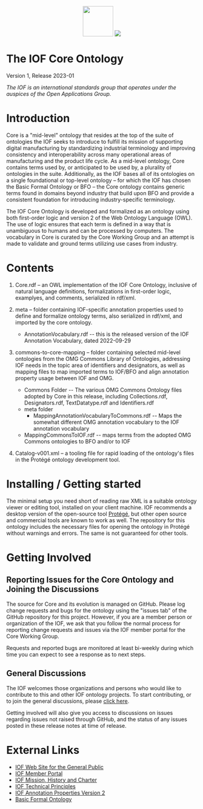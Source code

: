 ﻿<p align="center">
<img src="https://user-images.githubusercontent.com/12449023/166088434-b6761386-9b3f-4881-a891-c8ffdbde0fae.png" height="80">
<img src="https://user-images.githubusercontent.com/12449023/166088435-a9fcc4c7-f51d-443a-b1fd-9fe96a204f77.png" >
</p>

# The IOF Core Ontology

Version  1, Release 2023-01

*The IOF is an international standards group that operates under the auspices of the Open Applications Group.*

# Introduction

Core is a "mid-level" ontology that resides at the top of the suite of ontologies the IOF seeks to introduce to fulfill its mission of supporting digital manufacturing by standardizing industrial terminology and improving consistency and interoperability across many operational areas of manufacturing and the product life cycle. As a mid-level ontology, Core contains terms used by, or anticipated to be used by, a plurality of ontologies in the suite. Additionally, as the IOF bases all of its ontologies on a single foundational or top-level ontology – for which the IOF has chosen the Basic Formal Ontology or BFO – the Core ontology contains generic terms found in domains beyond industry that build upon BFO and provide a consistent foundation for introducing industry-specific terminology. 

The IOF Core Ontology is developed and formalized as an ontology using both first-order logic and version 2 of the Web Ontology Language (OWL). The use of logic ensures that each term is defined in a way that is unambiguous to humans and can be processed by computers. The vocabulary in Core is curated by the Core Working Group and an attempt is made to validate and ground terms utilizing use cases from industry.

# Contents

1. Core.rdf – an OWL implementation of the IOF Core Ontology, inclusive of natural language definitions, formalizations in first-order logic, examplyes, and comments, serialized in rdf/xml.
1. meta – folder containing IOF-specific annotation properties used to define and formalize ontology terms, also serialized in rdf/xml, and imported by the core ontology. 

    * AnnotationVocabulary.rdf -- this is the released version of the IOF Annotation Vocabulary, dated 2022-09-29
1. commons-to-core-mapping – folder containing selected mid-level ontologies from the OMG Commons Library of Ontologies, addressing IOF needs in the topic area of identifiers and designators, as well as mapping files to map imported terms to IOF/BFO and align annotation property usage between IOF and OMG.  

	* Commons Folder -- The various OMG Commons Ontology files adopted by Core in this release, including Collections.rdf, Designators.rdf, TextDatatype.rdf and Identifiers.rdf
	* meta folder
	    * MappingAnnotationVocabularyToCommons.rdf -- Maps the somewhat different OMG annotation vocabulary to the IOF annotation vocabulary
	* MappingCommonsToIOF.rdf -- maps terms from the adopted OMG Commons ontologies to BFO and/or to IOF
1. Catalog-v001.xml – a tooling file for rapid loading of the ontology's files in the Protégé ontology development tool.

# Installing / Getting started

The minimal setup you need short of reading raw XML is a suitable ontology viewer or editing tool, installed on your client machine. IOF recommends a desktop version of the open-source tool [Protégé](https://protege.stanford.edu/), but other open source and commercial tools are known to work as well. The repository for this ontology includes the necessary files for opening the ontology in Protégé without warnings and errors. The same is not guaranteed for other tools. 

# Getting Involved

## Reporting Issues for the Core Ontology and Joining the Discussions

The source for Core and its evolution is managed on GitHub. Please log change requests and bugs for the ontology using the "issues tab" of the GitHub repository for this project. However, if you are a member person or organization of the IOF, we ask that you follow the normal process for reporting change requests and issues via the IOF member portal for the Core Working Group.

Requests and reported bugs are monitored at least bi-weekly during which time you can expect to see a response as to next steps. 

## General Discussions

The IOF welcomes those organizations and persons who would like to contribute to this and other IOF ontology projects. To start contributing, or to join the general discussions, please [click here](https://oagiscore.atlassian.net/wiki/spaces/IOF/overview). 

Getting involved will also give you access to discussions on issues regarding issues not raised through GitHub, and the status of any issues posted in these release notes at time of release.

# External Links

- [IOF Web Site for the General Public](http://www.industrialontologies.org/) 
- [IOF Member Portal](https://oagiscore.atlassian.net/wiki/spaces/IOF/overview?homepageId=146047039) 
- [IOF Mission, History and Charter](https://www.industrialontologies.org/our-mission/)
- [IOF Technical Principles](https://www.industrialontologies.org/technical-principles/) 
- [IOF Annotation Properties Version 2](https://oagiscore.atlassian.net/wiki/spaces/IOF/pages/4399431681/IOF+Annotation+Properties+Version+2) 
- [Basic Formal Ontology](https://basic-formal-ontology.org/bfo-2020.html) 


